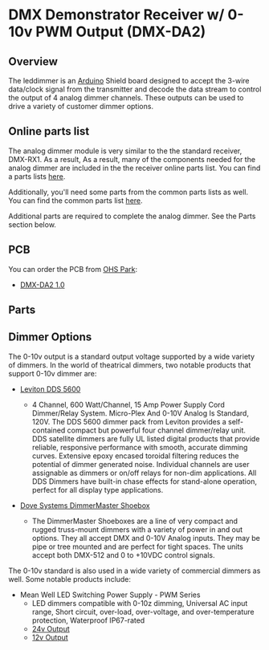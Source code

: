 # DMX Demonstrator Receiver w/ 0-10v PWM Output (DMX-DA2)

## Overview

The leddimmer is an [Arduino](https://www.arduino.cc/) Shield board designed to accept the 3-wire data/clock signal from the transmitter and decode the data stream to control the output of 4 analog dimmer channels. These outputs can be used to drive a variety of customer dimmer options.

## Online parts list

The analog dimmer module is very similar to the the standard receiver, DMX-RX1. As a result, As a result, many of the components needed for the analog dimmer are included in the the receiver online parts list. You can find a parts lists [here](https://www.sparkfun.com/wish_lists/160541).

Additionally, you'll need some parts from the common parts lists as well. You can find the common parts list [here](https://www.sparkfun.com/wish_lists/160406).

Additional parts are required to complete the analog dimmer. See the Parts section below.

## PCB

You can order the PCB from [OHS Park](https://oshpark.com/):

- [DMX-DA2 1.0](???)

## Parts

## Dimmer Options

The 0-10v output is a standard output voltage supported by a wide variety of dimmers. In the world of theatrical dimmers, two notable products that support 0-10v dimmer are:
- [Leviton DDS 5600](https://www.leviton.com/en/products/n5600)

  - 4 Channel, 600 Watt/Channel, 15 Amp Power Supply Cord Dimmer/Relay System. Micro-Plex And 0-10V Analog Is Standard, 120V. The DDS 5600 dimmer pack from Leviton provides a self-contained compact but powerful four channel dimmer/relay unit. DDS satellite dimmers are fully UL listed digital products that provide reliable, responsive performance with smooth, accurate dimming curves. Extensive epoxy encased toroidal filtering reduces the potential of dimmer generated noise. Individual channels are user assignable as dimmers or on/off relays for non-dim applications. All DDS Dimmers have built-in chase effects for stand-alone operation, perfect for all display type applications.

- [Dove Systems DimmerMaster Shoebox](http://www.dovesystems.com/shoebox)

  - The DimmerMaster Shoeboxes are a line of very compact and rugged truss-mount dimmers with a variety of power in and out options. They all accept DMX and 0-10V Analog inputs. They may be pipe or tree mounted and are perfect for tight spaces. The units accept both DMX-512 and 0 to +10VDC control signals.

The 0-10v standard is also used in a wide variety of commercial dimmers as well. Some notable products include:

- Mean Well LED Switching Power Supply - PWM Series
  - LED dimmers compatible with 0-10z dimming, Universal AC input range, Short circuit, over-load, over-voltage, and over-temperature protection, Waterproof IP67-rated
  - [24v Output](https://www.superbrightleds.com/moreinfo/constant-voltage-power-supplies/mean-well-led-power-supply-pwm-series-40-120w-24v-dimmable/3206/)
  - [12v Output](https://www.superbrightleds.com/moreinfo/constant-voltage-power-supplies/mean-well-led-power-supply-pwm-series-40-120w-12v-dimmable/3205/)
